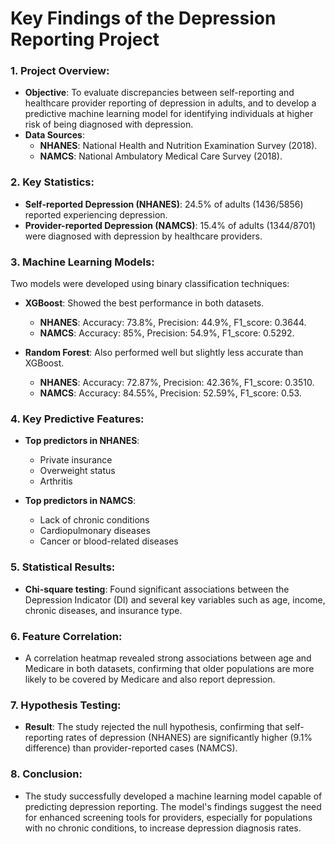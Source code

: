 # Key Findings of the Depression Reporting Project

### 1. Project Overview:
- **Objective**: To evaluate discrepancies between self-reporting and healthcare provider reporting of depression in adults, and to develop a predictive machine learning model for identifying individuals at higher risk of being diagnosed with depression.
- **Data Sources**: 
  - **NHANES**: National Health and Nutrition Examination Survey (2018).
  - **NAMCS**: National Ambulatory Medical Care Survey (2018).
  
### 2. Key Statistics:
- **Self-reported Depression (NHANES)**: 24.5% of adults (1436/5856) reported experiencing depression.
- **Provider-reported Depression (NAMCS)**: 15.4% of adults (1344/8701) were diagnosed with depression by healthcare providers.
  
### 3. Machine Learning Models:
Two models were developed using binary classification techniques:
- **XGBoost**: Showed the best performance in both datasets.
  - **NHANES**: Accuracy: 73.8%, Precision: 44.9%, F1_score: 0.3644.
  - **NAMCS**: Accuracy: 85%, Precision: 54.9%, F1_score: 0.5292.
  
- **Random Forest**: Also performed well but slightly less accurate than XGBoost.
  - **NHANES**: Accuracy: 72.87%, Precision: 42.36%, F1_score: 0.3510.
  - **NAMCS**: Accuracy: 84.55%, Precision: 52.59%, F1_score: 0.53.

### 4. Key Predictive Features:
- **Top predictors in NHANES**:
  - Private insurance
  - Overweight status
  - Arthritis

- **Top predictors in NAMCS**:
  - Lack of chronic conditions
  - Cardiopulmonary diseases
  - Cancer or blood-related diseases

### 5. Statistical Results:
- **Chi-square testing**: Found significant associations between the Depression Indicator (DI) and several key variables such as age, income, chronic diseases, and insurance type.
  
### 6. Feature Correlation:
- A correlation heatmap revealed strong associations between age and Medicare in both datasets, confirming that older populations are more likely to be covered by Medicare and also report depression.

### 7. Hypothesis Testing:
- **Result**: The study rejected the null hypothesis, confirming that self-reporting rates of depression (NHANES) are significantly higher (9.1% difference) than provider-reported cases (NAMCS).

### 8. Conclusion:
- The study successfully developed a machine learning model capable of predicting depression reporting. The model's findings suggest the need for enhanced screening tools for providers, especially for populations with no chronic conditions, to increase depression diagnosis rates.
